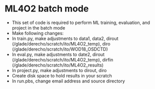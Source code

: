 # ML4O2 batch mode
- This set of code is required to perform ML training, evaluation, and project in the batch mode
- Make following changes:
- In train.py, make adjustments to data1, data2, dirout (/glade/derecho/scratch/ito/ML4O2_temp), diro (/glade/derecho/scratch/ito/WOD18_OSDCTD)
- In eval.py, make adjustments to date2, dirout (/glade/derecho/scratch/ito/ML4O2_temp), dirfin (/glade/derecho/scratch/ito/ML4O2_results)
- In project.py, make adjustments to dirout, diro
- Create disk space to hold results in your scratch
- In run.pbs, change email address and source directory
